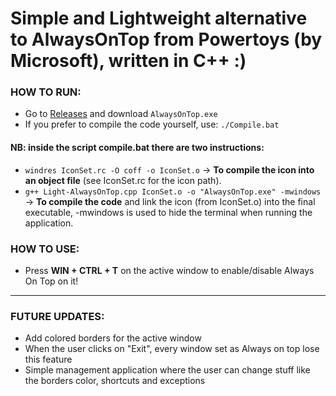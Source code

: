 # Simple and Lightweight alternative to AlwaysOnTop from Powertoys (by Microsoft), written in C++ :)

### HOW TO RUN:
 - Go to [Releases](https://github.com/CyberCactus64/light-always-on-top/releases) and download `AlwaysOnTop.exe`
 - If you prefer to compile the code yourself, use: `./Compile.bat`

#### NB: inside the script compile.bat there are two instructions:
 - ```windres IconSet.rc -O coff -o IconSet.o``` -> **To compile the icon into an object file** (see IconSet.rc for the icon path).
 - ```g++ Light-AlwaysOnTop.cpp IconSet.o -o "AlwaysOnTop.exe" -mwindows``` -> **To compile the code** and link the icon (from IconSet.o) into the final executable, -mwindows is used to hide the terminal when running the application.

### HOW TO USE:
 - Press __WIN + CTRL + T__ on the active window to enable/disable Always On Top on it!

---

### FUTURE UPDATES:
 - Add colored borders for the active window
 - When the user clicks on "Exit", every window set as Always on top lose this feature 
 - Simple management application where the user can change stuff like the borders color, shortcuts and exceptions